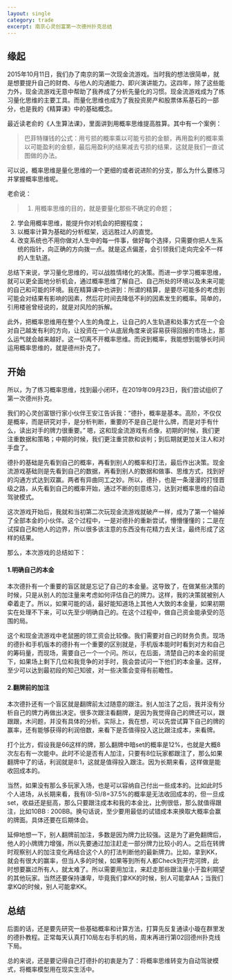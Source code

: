 ```yaml
---
layout: single
category: trade
excerpt: 南京心灵创富第一次德州扑克总结
---  
```


## 缘起
2015年10月11日，我们办了南京的第一次现金流游戏。当时我的想法很简单，就是想要提升自己的财商、与他人的沟通能力、即兴演讲能力。这四年，除了这些能力外，现金流游戏无意中帮助了我养成了分析先量化的习惯。现金流游戏成为了练习量化思维的主要工具。而量化思维也成为了我投资房产和股票体系基石的一部分，也是我的《精算课》中的基础概念。

最近读老俞的《人生算法课》，里面讲到用概率思维提高胜算。其中有一个案例：
>巴菲特赚钱的公式：用亏损的概率乘以可能亏损的金额，再用盈利的概率乘以可能盈利的金额，最后用盈利的结果减去亏损的结果，这就是我们一直试图做的办法。

可以说，概率思维是量化思维的一个更细的或者说进阶的分支，那么为什么要练习并掌握概率思维呢。

老俞说：
>1. 用概率思维的目的，就是要量化那些不确定的命题；
2. 学会用概率思维，能提升你对机会的把握程度；
3. 以概率计算为基础的分析框架，远远胜过人的直觉。
4. 改变系统也不用你做对人生中的每一件事，做好每个选择，只需要你把人生系统的指针，向正确的方向拨一点。就是这点偏差，会引领我们走向完全不一样的人生轨道。

总结下来说，学习量化思维的，可以战胜情绪化的决策。而进一步学习概率思维，就可以更全面地分析机会，通过概率思维了解自己、自己所处的环境以及未来可能的自己和可能的环境。我在精算课中也讲到：所谓的精算，是要尽可能多的考虑到可能会对结果有影响的因素，然后花时间去降低不利的因素发生的概率。简单的，引用楼爸曾经说的，就是对风险的拆解。

此外，把概率思维用在整个人生的角度上，让自己的人生轨道和处事方式在一个会对自己越发有利的方向，让投资在一个从底层角度来说容易获得回报的市场上，那么运气就会越来越好。这一切离不开概率思维。而说到概率，我能想到能够长时间运用概率思维的，就是德州扑克了。

## 开始
所以，为了练习概率思维，找到最小闭环，在2019年09月23日，我们尝试组织了第一次德州扑克。

我们的心灵创富银行家小伙伴王安江告诉我：“德扑，概率是基本。高阶，不仅仅是概率，而是研究对手，是分析判断，重要的不是自己是什么牌，而是对手有什么，读出对手的牌力很重要。” 嗯，这和现金流游戏有点像，初期的时候，我们更注重数据和策略；中期的时候，我们更注重贷款和谈判；到后期就更加关注人和对手盘了。

德扑的基础是先看到自己的概率，再看到别人的概率和打法，最后作出决策。现金流游戏基础则是先看到自己的数据，再看到别人的数据和做事、思维方式，找到好的沟通方式达到双赢。两者有异曲同工之妙。所以，德扑，也是一条漫漫的打怪晋级之路，从先看到自己的概率开始，通过不断的刻意练习，达到对概率思维的自动驾驶模式。

这次游戏开始后，我就和当初第二次玩现金流游戏就破产一样，成为了第一个输掉了全部本金的小伙伴。这个过程中，一是对德扑的重新尝试，懵懵懂懂的；二是在试探自己和他人的边界，所以很多该注意的东西没有花精力去关注，最终形成了这样的结果。

那么，本次游戏的总结如下：
#### 1.明确自己的本金
本次德扑有一个重要的盲区就是忘记了自己的本金量。这导致了，在做某些决策的时候，只是从别人的加注量来考虑如何评估自己的牌力。这样，我的决策就被别人牵着走了。所以，如果可能的话，最好能知道场上其他人大致的本金量，如果初期实在处理不下来，可以先至少明确自己的。在这个过程中，做自己资金能承受的范围的局。

这个和现金流游戏中老鼠圈的领工资会比较像。我们需要对自己的财务负责。现场的德扑和手机版本的德扑有一个重要的区别就是，手机版本能时时看到对方和自己的筹码量，而现场，需要自己一个一个问。所以，在后面，清楚自己的本金的前提下，如果场上剩下几位和我竞争的对手时，我会尝试问一下他们的本金量。这样，至少可以达到最初段的知己知彼，对一些决策会变得有前瞻性。
#### 2.翻牌前的加注
本次德扑还有一个盲区就是翻牌前太过随意的跟注。别人加注了之后，我并没有分析自己的牌力再做出决定。很多次跟注看翻牌，是因为我觉得自己的牌还可以，跟跟跟，木问题，并没有具体的分析。实际上，我在想，可以先尝试算下自己的牌的赢率，还有能够获得的利润倍数，来看下是否值得投入这比跟注成本，来看牌。

打个比方，假设我是66这样的牌，那么翻牌中暗set的概率是12%，也就是大概8次左右有一次能中。此时不论是否有人加注，只要有8位玩家都跟注了，那么如果翻牌中了的话，利润就是8:1，这就是值得投入跟注。因为长期来看，这样做是能收回成本的。

当然，如果没有那么多玩家入场，也是可以容纳自己付出一些成本的。比如此时5个人进场，从长期来看，我有(8-5)/8=37.5%的概率是无法收回成本的，但一旦成set，收益还是挺高，那么只要跟注成本和我的本金比，比例很低，那么就值得跟注，比如10BB : 200BB。换句话说，至少要用最低的试错成本来换取大概率会赢的牌面。具体还要在后期体会。

延伸地想一下，别人翻牌前加注，多数是因为牌力比较强。这是为了避免翻牌后，他人的小牌牌力增强，所以先要通过加注赶走一部分牌力比较小的人。之后在转牌时观察别人的加注变化再结合这个人的打法判断他的最新牌力。比如，拿到KK，就会有很大的赢率，但当人多的时候，如果等到所有人都Check到开完河牌，此时想要赢过所有人，就太难了。所以需要用加注，来赶走那些跟注量小于盈利期望的其他玩家。当然还要保持谦卑，毕竟我们拿KK的时候，别人可能拿AA；当我们拿KQ的时候，别人可能拿KK。

## 总结
后面的话，还是要先研究一些基础概率和计算方法，打算先反复通读小璇在群里发的德扑教程。正常每天认真打10局左右手机的局，周末再进行第02回德州扑克线下局。

总的来说，还是要记得自己打德扑的初衷是为了：将概率思维转变为自动驾驶模式，将概率模型用在现实生活中。
